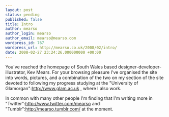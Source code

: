 ```yaml
---
layout: post
status: pending
published: false
title: Intro
author: mearso
author_login: mearso
author_email: mearso@mearso.com
wordpress_id: 767
wordpress_url: http://mearso.co.uk/2008/02/intro/
date: 2008-02-27 23:24:26.000000000 +00:00
---
```

You've reached the homepage of South Wales based designer-developer-illustrator, Kev Mears. For your browsing pleasure I've organised the site into words, pictures, and a combination of the two on my section of the site devoted to following my progress studying at the "University of Glamorgan":http://www.glam.ac.uk , where I also work. 

In common with many other people I'm finding that I'm writing more in "Twitter":http://www.twitter.com/mearso and "Tumblr":http://mearso.tumblr.com/ at the moment.
